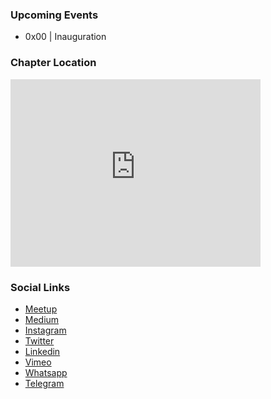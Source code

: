 ### Upcoming Events
* 0x00 | Inauguration

### Chapter Location
<iframe src="https://www.google.com/maps/embed?pb=!1m18!1m12!1m3!1d55400.13099295678!2d76.40759465!3d29.791859500000005!2m3!1f0!2f0!3f0!3m2!1i1024!2i768!4f13.1!3m3!1m2!1s0x3911e08dac154357%3A0x16304e0c21f6a395!2sKaithal%2C%20Haryana%20136027!5e0!3m2!1sen!2sin!4v1689137425918!5m2!1sen!2sin" width="400" height="300" style="border:0;" allowfullscreen="" loading="lazy" referrerpolicy="no-referrer-when-downgrade"></iframe>

### Social Links
* [Meetup](#)
* [Medium](#)
* [Instagram](#)
* [Twitter](#)
* [Linkedin](#)
* [Vimeo](#)
* [Whatsapp](#)
* [Telegram](#)




